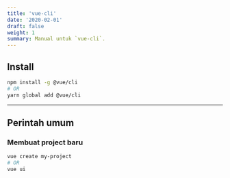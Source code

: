 ```yaml
---
title: 'vue-cli'
date: '2020-02-01'
draft: false
weight: 1
summary: Manual untuk `vue-cli`.
---
```


## Install

```bash
npm install -g @vue/cli
# OR
yarn global add @vue/cli
```

---

## Perintah umum

### Membuat project baru

```bash
vue create my-project
# OR
vue ui
```
